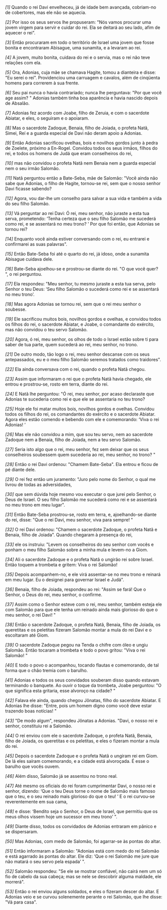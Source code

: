 *[1]* Quando o rei Davi envelheceu, já de idade bem avançada, cobriam-no de cobertores, mas ele não se aquecia.

*[2]* Por isso os seus servos lhe propuseram: "Nós vamos procurar uma jovem virgem para servir e cuidar do rei. Ela se deitará ao seu lado, afim de aquecer o rei".

*[3]* Então procuraram em todo o território de Israel uma jovem que fosse bonita e encontraram Abisague, uma sunamita, e a levaram ao rei.

*[4]* A jovem, muito bonita, cuidava do rei e o servia, mas o rei não teve relações com ela.

*[5]* Ora, Adonias, cuja mãe se chamava Hagite, tomou a dianteira e disse: "Eu serei o rei". Providenciou uma carruagem e cavalos, além de cinqüenta homens para correrem à sua frente.

*[6]* Seu pai nunca o havia contrariado; nunca lhe perguntava: "Por que você age assim? " Adonias também tinha boa aparência e havia nascido depois de Absalão.

*[7]* Adonias fez acordo com Joabe, filho de Zeruia, e com o sacerdote Abiatar, e eles, o seguiram e o apoiaram.

*[8]* Mas o sacerdote Zadoque, Benaia, filho de Joiada, o profeta Natã, Simei, Reí e a guarda especial de Davi não deram apoio a Adonias.

*[9]* Então Adonias sacrificou ovelhas, bois e novilhos gordos junto à pedra de Zoelete, próximo a En-Rogel. Convidou todos os seus irmãos, filhos do rei, e todos os homens de Judá que eram conselheiros do rei,

*[10]* mas não convidou o profeta Natã nem Benaia nem a guarda especial nem o seu irmão Salomão.

*[11]* Natã perguntou então a Bate-Seba, mãe de Salomão: "Você ainda não sabe que Adonias, o filho de Hagite, tornou-se rei, sem que o nosso senhor Davi ficasse sabendo?

*[12]* Agora, vou dar-lhe um conselho para salvar a sua vida e também a vida do seu filho Salomão.

*[13]* Vá perguntar ao rei Davi: Ó rei, meu senhor, não juraste a esta tua serva, prometendo: ‘Tenha certeza que o seu filho Salomão me sucederá como rei, e se assentará no meu trono? ’ Por que foi então, que Adonias se tornou rei?

*[14]* Enquanto você ainda estiver conversando com o rei, eu entrarei e confirmarei as suas palavras".

*[15]* Então Bate-Seba foi até o quarto do rei, já idoso, onde a sunamita Abisague cuidava dele.

*[16]* Bate-Seba ajoelhou-se e prostrou-se diante do rei. "O que você quer? ", o rei perguntou.

*[17]* Ela respondeu: "Meu senhor, tu mesmo juraste a esta tua serva, pelo Senhor o teu Deus: ‘Seu filho Salomão o sucederá como rei e se assentará no meu trono’.

*[18]* Mas agora Adonias se tornou rei, sem que o rei meu senhor o soubesse.

*[19]* Ele sacrificou muitos bois, novilhos gordos e ovelhas, e convidou todos os filhos do rei, o sacerdote Abiatar, e Joabe, o comandante do exército, mas não convidou o teu servo Salomão.

*[20]* Agora, ó rei, meu senhor, os olhos de todo o Israel estão sobre ti para saber de tua parte, quem sucederá ao rei, meu senhor, no trono.

*[21]* De outro modo, tão logo o rei, meu senhor descanse com os seus antepassados, eu e o meu filho Salomão seremos tratados como traidores".

*[22]* Ela ainda conversava com o rei, quando o profeta Natã chegou.

*[23]* Assim que informaram o rei que o profeta Natã havia chegado, ele entrou e prostrou-se, rosto em terra, diante do rei.

*[24]* E Natã lhe perguntou: "Ó rei, meu senhor, por acaso declaraste que Adonias te sucederia como rei e que ele se assentaria no teu trono?

*[25]* Hoje ele foi matar muitos bois, novilhos gordos e ovelhas. Convidou todos os filhos do rei, os comandantes do exército e o sacerdote Abiatar. Agora eles estão comendo e bebendo com ele e comemorando: ‘Viva o rei Adonias! ’

*[26]* Mas ele não convidou a mim, que sou teu servo, nem ao sacerdote Zadoque nem a Benaia, filho de Joiada, nem a teu servo Salomão.

*[27]* Seria isto algo que o rei, meu senhor, fez sem deixar que os seus conselheiros soubessem quem sucederia ao rei, meu senhor, no trono? "

*[28]* Então o rei Davi ordenou: "Chamem Bate-Seba". Ela entrou e ficou de pé diante dele.

*[29]* O rei fez então um juramento: "Juro pelo nome do Senhor, o qual me livrou de todas as adversidades,

*[30]* que sem dúvida hoje mesmo vou executar o que jurei pelo Senhor, o Deus de Israel. O seu filho Salomão me sucederá como rei e se assentará no meu trono em meu lugar".

*[31]* Então Bate-Seba prostrou-se, rosto em terra, e, ajoelhando-se diante do rei, disse: "Que o rei Davi, meu senhor, viva para sempre! "

*[32]* O rei Davi ordenou: "Chamem o sacerdote Zadoque, o profeta Natã e Benaia, filho de Joiada". Quando chegaram à presença do rei,

*[33]* ele os instruiu: "Levem os conselheiros do seu senhor com vocês e ponham o meu filho Salomão sobre a minha mula e levem-no a Giom.

*[34]* Ali o sacerdote Zadoque e o profeta Natã o ungirão rei sobre Israel. Então toquem a trombeta e gritem: Viva o rei Salomão!

*[35]* Depois acompanhem-no, e ele virá assentar-se no meu trono e reinará em meu lugar. Eu o designei para governar Israel e Judá".

*[36]* Benaia, filho de Joiada, respondeu ao rei: "Assim se fará! Que o Senhor, o Deus do rei, meu senhor, o confirme.

*[37]* Assim como o Senhor esteve com o rei, meu senhor, também esteja ele com Salomão para que ele tenha um reinado ainda mais glorioso do que o meu senhor, o rei Davi! "

*[38]* Então o sacerdote Zadoque, o profeta Natã, Benaia, filho de Joiada, os queretitas e os peletitas fizeram Salomão montar a mula do rei Davi e o escoltaram até Giom.

*[39]* O sacerdote Zadoque pegou na Tenda o chifre com óleo e ungiu Salomão. Então tocaram a trombeta e todo o povo gritou: "Viva o rei Salomão! "

*[40]* E todo o povo o acompanhou, tocando flautas e comemorando, de tal forma que o chão tremia com o barulho.

*[41]* Adonias e todos os seus convidados souberam disso quando estavam terminando o banquete. Ao ouvir o toque da trombeta, Joabe perguntou: "O que significa esta gritaria, esse alvoroço na cidade? "

*[42]* Falava ele ainda, quando chegou Jônatas, filho do sacerdote Abiatar. E Adonias lhe disse: "Entre, pois um homem digno como você deve estar trazendo boas notícias! "

*[43]* "De modo algum", respondeu Jônatas a Adonias. "Davi, o nosso rei e senhor, constituiu rei a Salomão.

*[44]* O rei enviou com ele o sacerdote Zadoque, o profeta Natã, Benaia, filho de Joiada, os queretitas e os peletitas, e eles o fizeram montar a mula do rei.

*[45]* Depois o sacerdote Zadoque e o profeta Natã o ungiram rei em Giom. De lá eles saíram comemorando, e a cidade está alvoroçada. É esse o barulho que vocês ouvem.

*[46]* Além disso, Salomão já se assentou no trono real.

*[47]* Até mesmo os oficiais do rei foram cumprimentar Davi, o nosso rei e senhor, dizendo: ‘Que o teu Deus torne o nome de Salomão mais famoso que o teu, e o seu reinado mais glorioso do que o teu! ’ E o rei curvou-se reverentemente em sua cama,

*[48]* e disse: ‘Bendito seja o Senhor, o Deus de Israel, que permitiu que os meus olhos vissem hoje um sucessor em meu trono’ ".

*[49]* Diante disso, todos os convidados de Adonias entraram em pânico e se dispersaram.

*[50]* Mas Adonias, com medo de Salomão, foi agarrar-se às pontas do altar.

*[51]* Então informaram a Salomão: "Adonias está com medo do rei Salomão e está agarrado às pontas do altar. Ele diz: ‘Que o rei Salomão me jure que não matará o seu servo pela espada’ ".

*[52]* Salomão respondeu: "Se ele se mostrar confiável, não cairá nem um só fio de cabelo da sua cabeça; mas se nele se descobrir alguma maldade, ele morrerá".

*[53]* Então o rei enviou alguns soldados, e eles o fizeram descer do altar. E Adonias veio e se curvou solenemente perante o rei Salomão, que lhe disse: "Vá para casa".

